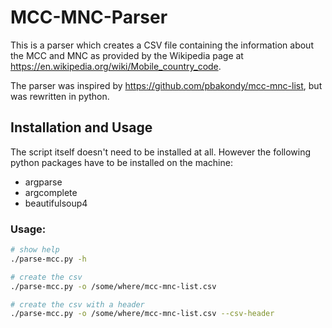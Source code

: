 # MCC-MNC-Parser

This is a parser which creates a CSV file containing the information
about the MCC and MNC as provided by the Wikipedia
page at https://en.wikipedia.org/wiki/Mobile_country_code.

The parser was inspired by https://github.com/pbakondy/mcc-mnc-list,
but was rewritten in python.

## Installation and Usage

The script itself doesn't need to be installed at all.
However the following python packages have to be installed on the machine:

* argparse
* argcomplete
* beautifulsoup4

### Usage:
```bash
# show help
./parse-mcc.py -h

# create the csv
./parse-mcc.py -o /some/where/mcc-mnc-list.csv

# create the csv with a header
./parse-mcc.py -o /some/where/mcc-mnc-list.csv --csv-header
```
